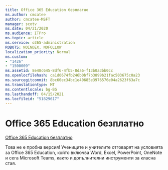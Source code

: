```yaml
---
title: Office 365 Education безплатно
ms.author: cmcatee
author: cmcatee-MSFT
manager: scotv
ms.date: 04/21/2020
ms.audience: ITPro
ms.topic: article
ms.service: o365-administration
ROBOTS: NOINDEX, NOFOLLOW
localization_priority: Normal
ms.custom:
- "1426"
- "1500009"
ms.assetid: 8e48c645-8df6-4fb5-8da6-f13b0a3bb0cc
ms.openlocfilehash: ca1d0674fb246b0bf7b3899b21fac503675c0a23
ms.sourcegitcommit: 8bc60ec34bc1e40685e3976576e04a2623f63a7c
ms.translationtype: MT
ms.contentlocale: bg-BG
ms.lasthandoff: 04/15/2021
ms.locfileid: "51829617"
---
```

# <a name="office-365-education-for-free"></a>Office 365 Education безплатно

[Office 365 Education безплатно](https://products.office.com/student/office-in-education?ms.officeurl=students)
  
Това не е пробна версия! Учениците и учителите отговарят на условията за Office 365 Education, който включва Word, Excel, PowerPoint, OneNote и сега Microsoft Teams, както и допълнителни инструменти за класна стая.